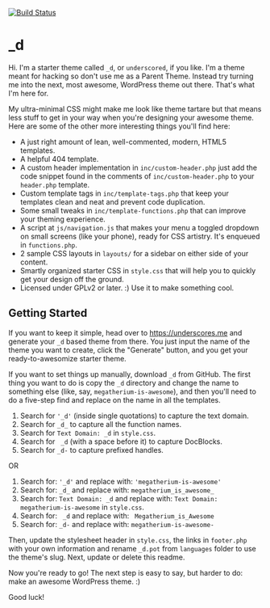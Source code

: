 [![Build Status](https://travis-ci.org/Automattic/_s.svg?branch=master)](https://travis-ci.org/Automattic/_s)

_d
===

Hi. I'm a starter theme called `_d`, or `underscored`, if you like. I'm a theme meant for hacking so don't use me as a Parent Theme. Instead try turning me into the next, most awesome, WordPress theme out there. That's what I'm here for.

My ultra-minimal CSS might make me look like theme tartare but that means less stuff to get in your way when you're designing your awesome theme. Here are some of the other more interesting things you'll find here:

* A just right amount of lean, well-commented, modern, HTML5 templates.
* A helpful 404 template.
* A custom header implementation in `inc/custom-header.php` just add the code snippet found in the comments of `inc/custom-header.php` to your `header.php` template.
* Custom template tags in `inc/template-tags.php` that keep your templates clean and neat and prevent code duplication.
* Some small tweaks in `inc/template-functions.php` that can improve your theming experience.
* A script at `js/navigation.js` that makes your menu a toggled dropdown on small screens (like your phone), ready for CSS artistry. It's enqueued in `functions.php`.
* 2 sample CSS layouts in `layouts/` for a sidebar on either side of your content.
* Smartly organized starter CSS in `style.css` that will help you to quickly get your design off the ground.
* Licensed under GPLv2 or later. :) Use it to make something cool.

Getting Started
---------------

If you want to keep it simple, head over to https://underscores.me and generate your `_d` based theme from there. You just input the name of the theme you want to create, click the "Generate" button, and you get your ready-to-awesomize starter theme.

If you want to set things up manually, download `_d` from GitHub. The first thing you want to do is copy the `_d` directory and change the name to something else (like, say, `megatherium-is-awesome`), and then you'll need to do a five-step find and replace on the name in all the templates.

1. Search for `'_d'` (inside single quotations) to capture the text domain.
2. Search for `_d_` to capture all the function names.
3. Search for `Text Domain: _d` in `style.css`.
4. Search for <code>&nbsp;_d</code> (with a space before it) to capture DocBlocks.
5. Search for `_d-` to capture prefixed handles.

OR

1. Search for: `'_d'` and replace with: `'megatherium-is-awesome'`
2. Search for: `_d_` and replace with: `megatherium_is_awesome_`
3. Search for: `Text Domain: _d` and replace with: `Text Domain: megatherium-is-awesome` in `style.css`.
4. Search for: <code>&nbsp;_d</code> and replace with: <code>&nbsp;Megatherium_is_Awesome</code>
5. Search for: `_d-` and replace with: `megatherium-is-awesome-`

Then, update the stylesheet header in `style.css`, the links in `footer.php` with your own information and rename `_d.pot` from `languages` folder to use the theme's slug. Next, update or delete this readme.

Now you're ready to go! The next step is easy to say, but harder to do: make an awesome WordPress theme. :)

Good luck!
